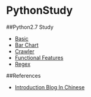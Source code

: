 # PythonStudy
##Python2.7 Study
- [Basic](./function_test.py)
- [Bar Chart](./plot)
- [Crawler](./crawler)
- [Functional Features](./functional_test.py)
- [Regex](./regex_test.py)

##References
- [Introduction Blog In Chinese](http://www.liaoxuefeng.com/wiki/001374738125095c955c1e6d8bb493182103fac9270762a000)
